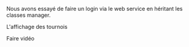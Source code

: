 Nous avons essayé de faire un login via le web service en héritant les classes manager.

L'affichage des tournois

Faire vidéo